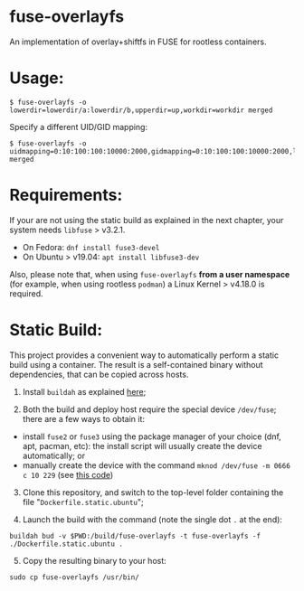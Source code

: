 fuse-overlayfs
===========

An implementation of overlay+shiftfs in FUSE for rootless containers.

Usage:
=======================================================

```
$ fuse-overlayfs -o lowerdir=lowerdir/a:lowerdir/b,upperdir=up,workdir=workdir merged
```

Specify a different UID/GID mapping:

```
$ fuse-overlayfs -o uidmapping=0:10:100:100:10000:2000,gidmapping=0:10:100:100:10000:2000,lowerdir=lowerdir/a:lowerdir/b,upperdir=up,workdir=workdir merged
```

Requirements:
=======================================================

If your are not using the static build as explained in the next chapter, your system needs `libfuse` > v3.2.1.

* On Fedora: `dnf install fuse3-devel`
* On Ubuntu > v19.04: `apt install libfuse3-dev`

Also, please note that, when using `fuse-overlayfs` **from a user namespace** 
(for example, when using rootless `podman`) a Linux Kernel > v4.18.0 is required.


Static Build:
=======================================================

This project provides a convenient way to automatically perform a static build using a container.
The result is a self-contained binary without dependencies, that can be copied across hosts.

1. Install `buildah` as explained [here](https://github.com/containers/buildah/blob/master/install.md);

2. Both the build and deploy host require the special device `/dev/fuse`; there are a few ways to obtain it:

  * install `fuse2` or `fuse3` using the package manager of your choice (dnf, apt, pacman, etc): 
the install script will usually create the device automatically; or
  * manually create the device with the command `mknod /dev/fuse -m 0666 c 10 229` 
(see [this code](https://github.com/libfuse/libfuse/blob/f0e08cc700d629da2d46def8b620b0ed858cc0d9/util/install_helper.sh#L35))

3. Clone this repository, and switch to the top-level folder containing the file "`Dockerfile.static.ubuntu`";

4. Launch the build with the command (note the single dot `.` at the end): 
```
buildah bud -v $PWD:/build/fuse-overlayfs -t fuse-overlayfs -f ./Dockerfile.static.ubuntu .
```

5. Copy the resulting binary to your host:

```
sudo cp fuse-overlayfs /usr/bin/
```

